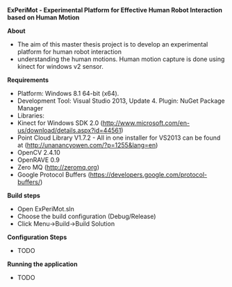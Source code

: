 **ExPeriMot - Experimental Platform for Effective Human Robot Interaction based on Human Motion**

**About**

* The aim of this master thesis project is to develop an experimental platform for human robot interaction
* understanding the human motions. Human motion capture is done using kinect for windows v2 sensor.

**Requirements** 

* Platform: Windows 8.1 64-bit (x64).
* Development Tool: Visual Studio 2013, Update 4. Plugin: NuGet Package Manager
* Libraries:
* Kinect for Windows SDK 2.0 (http://www.microsoft.com/en-us/download/details.aspx?id=44561)
* Point Cloud Library V1.7.2 - All in one installer for VS2013 can be found at (http://unanancyowen.com/?p=1255&lang=en)
* OpenCV 2.4.10
* OpenRAVE 0.9
* Zero MQ (http://zeromq.org)
* Google Protocol Buffers (https://developers.google.com/protocol-buffers/)

**Build steps**

* Open ExPeriMot.sln
* Choose the build configuration (Debug/Release)
* Click Menu->Build->Build Solution

**Configuration Steps**

* TODO


**Running the application**

* TODO

